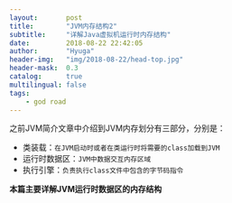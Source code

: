 ```yaml
---
layout:       post
title:        "JVM内存结构2"
subtitle:     "详解Java虚拟机运行时内存结构"
date:         2018-08-22 22:42:05
author:       "Hyuga"
header-img:   "img/2018-08-22/head-top.jpg"
header-mask:  0.3
catalog:      true
multilingual: false
tags:
    - god road
---
```


之前JVM简介文章中介绍到JVM内存划分有三部分，分别是：
- 类装载：`在JVM启动时或者在类运行时将需要的class加载到JVM`
- 运行时数据区：`JVM中数据交互内存区域`
- 执行引擎：`负责执行class文件中包含的字节码指令`

**本篇主要详解JVM运行时数据区的内存结构**

